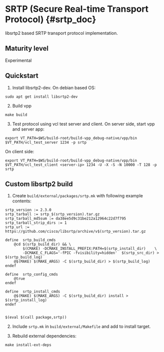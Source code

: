 # SRTP (Secure Real-time Transport Protocol) {#srtp_doc}

libsrtp2 based SRTP transport protocol implementation.

## Maturity level
Experimental

## Quickstart

1. Install libsrtp2-dev. On debian based OS:

```
sudo apt get install libsrtp2-dev
```

2. Build vpp

```
make build
```

3. Test protocol using vcl test server and client. On server side, start vpp and server app:

```
export VT_PATH=$WS/build-root/build-vpp_debug-native/vpp/bin
$VT_PATH/vcl_test_server 1234 -p srtp
```

On client side:

```
export VT_PATH=$WS/build-root/build-vpp_debug-native/vpp/bin
$VT_PATH/vcl_test_client <server-ip> 1234 -U -X -S -N 10000 -T 128 -p srtp
```

## Custom libsrtp2 build

1. Create `build/external/packages/srtp.mk` with following example contents:

```
srtp_version := 2.3.0
srtp_tarball := srtp_$(srtp_version).tar.gz
srtp_tarball_md5sum := da38ee5d9c31be212a12964c22d7f795
srtp_tarball_strip_dirs := 1
srtp_url := https://github.com/cisco/libsrtp/archive/v$(srtp_version).tar.gz

define  srtp_build_cmds
	@cd $(srtp_build_dir) && \
		$(CMAKE) -DCMAKE_INSTALL_PREFIX:PATH=$(srtp_install_dir)	\
		-DCMAKE_C_FLAGS='-fPIC -fvisibility=hidden'  $(srtp_src_dir) > $(srtp_build_log)
	@$(MAKE) $(MAKE_ARGS) -C $(srtp_build_dir) > $(srtp_build_log)
endef

define  srtp_config_cmds
	@true
endef

define  srtp_install_cmds
	@$(MAKE) $(MAKE_ARGS) -C $(srtp_build_dir) install > $(srtp_install_log)
endef


$(eval $(call package,srtp))
```

2. Include `srtp.mk` in `build/external/Makefile` and add to install target.

3. Rebuild external dependencies:

```
make install-ext-deps
```
